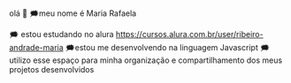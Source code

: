 olá 👋
🗯meu nome é Maria Rafaela 

🗯  estou estudando no alura https://cursos.alura.com.br/user/ribeiro-andrade-maria
🗯estou me desenvolvendo na linguagem Javascript
🗯utilizo esse espaço para minha organização e compartilhamento dos meus projetos desenvolvidos 
